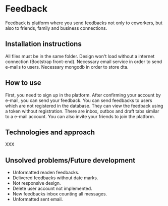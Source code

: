 # Feedback

Feedback is platform where you send feedbacks not only to coworkers, but also to friends, family and business connections.


## Installation instructions

All files must be in the same folder.
Design won't load without a internet connection (Bootstrap front-end).
Necessary email service in order to send e-mails to users.
Necessary mongodb in order to store dta.


## How to use

First, you need to sign up in the platform. After confirming your account by e-mail, you can send your feedback.
You can send feedbacks to users which are not registered in the database. They can view the feedback using a token without registration.
There are inbox, outbox and draft tabs similar to a e-mail account.
You can also invite your friends to join the platform.


## Technologies and approach

XXX


## Unsolved problems/Future development

- Unformatted readen feedbacks.
- Delivered feedbacks without date marks.
- Not responsive design.
- Delete user account not implemented.
- New feedbacks inbox counting all messages.
- Unformatted sent email.


